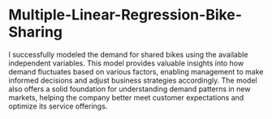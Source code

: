 # Multiple-Linear-Regression-Bike-Sharing

I successfully modeled the demand for shared bikes using the available independent variables. This model provides valuable insights into how demand fluctuates based on various factors, enabling management to make informed decisions and adjust business strategies accordingly. The model also offers a solid foundation for understanding demand patterns in new markets, helping the company better meet customer expectations and optimize its service offerings.
